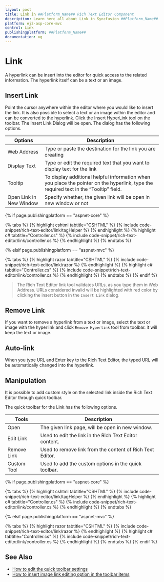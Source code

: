 ```yaml
---
layout: post
title: Link in ##Platform_Name## Rich Text Editor Component
description: Learn here all about Link in Syncfusion ##Platform_Name## Rich Text Editor component and more.
platform: ej2-asp-core-mvc
control: Link
publishingplatform: ##Platform_Name##
documentation: ug
---
```



# Link

A hyperlink can be insert into the editor for quick access to the related information. The hyperlink itself can be a text or an image.

## Insert Link

Point the cursor anywhere within the editor where you would like to insert the link. It is also possible to select a text or an image within the editor and can be converted to the hyperlink. Click the Insert HyperLink tool on the toolbar. The Insert Link Dialog will be open. The dialog has the following options.

| Options | Description |
|----------------|--------------------------------------|
| Web Address | Type or paste the destination for the link you are creating |
| Display Text | Type or edit the required text that you want to display text for the link|
| Tooltip | To display additional helpful information when you place the pointer on the hyperlink, type the required text in the “Tooltip” field. |
| Open Link in New Window | Specify whether, the given link will be open in new window or not |

{% if page.publishingplatform == "aspnet-core" %}

{% tabs %}
{% highlight cshtml tabtitle="CSHTML" %}
{% include code-snippet/rich-text-editor/link/tagHelper %}
{% endhighlight %}
{% highlight c# tabtitle="Controller.cs" %}
{% include code-snippet/rich-text-editor/link/controller.cs %}
{% endhighlight %}
{% endtabs %}

{% elsif page.publishingplatform == "aspnet-mvc" %}

{% tabs %}
{% highlight razor tabtitle="CSHTML" %}
{% include code-snippet/rich-text-editor/link/razor %}
{% endhighlight %}
{% highlight c# tabtitle="Controller.cs" %}
{% include code-snippet/rich-text-editor/link/controller.cs %}
{% endhighlight %}
{% endtabs %}
{% endif %}



> The Rich Text Editor link tool validates URLs, as you type them in Web Address. URLs considered invalid will be highlighted with red color by clicking the insert button in the `Insert Link` dialog.

## Remove Link

If you want to remove a hyperlink from a text or image, select the text or image with the hyperlink and click `Remove Hyperlink` tool from toolbar. It will keep the text or image.

## Auto-link

When you type URL and Enter key to the Rich Text Editor, the typed URL will be automatically changed into the hyperlink.

## Manipulation

It is possible to add custom style on the selected link inside the Rich Text Editor through quick toolbar.

The quick toolbar for the Link has the following options.

| Tools | Description |
|----------------|--------------------------------------|
| Open | The given link page, will be open in new window. |
| Edit Link | Used to edit the link in the Rich Text Editor content. |
| Remove Link | Used to remove link from the content of Rich Text Editor. |
| Custom Tool | Used to add the custom options in the quick toolbar. |

{% if page.publishingplatform == "aspnet-core" %}

{% tabs %}
{% highlight cshtml tabtitle="CSHTML" %}
{% include code-snippet/rich-text-editor/link/tagHelper %}
{% endhighlight %}
{% highlight c# tabtitle="Controller.cs" %}
{% include code-snippet/rich-text-editor/link/controller.cs %}
{% endhighlight %}
{% endtabs %}

{% elsif page.publishingplatform == "aspnet-mvc" %}

{% tabs %}
{% highlight razor tabtitle="CSHTML" %}
{% include code-snippet/rich-text-editor/link/razor %}
{% endhighlight %}
{% highlight c# tabtitle="Controller.cs" %}
{% include code-snippet/rich-text-editor/link/controller.cs %}
{% endhighlight %}
{% endtabs %}
{% endif %}



## See Also

* [How to edit the quick toolbar settings](./toolbar/#quick-inline-toolbar)
* [How to insert image link editing option in the toolbar items](./image/#image-with-link)